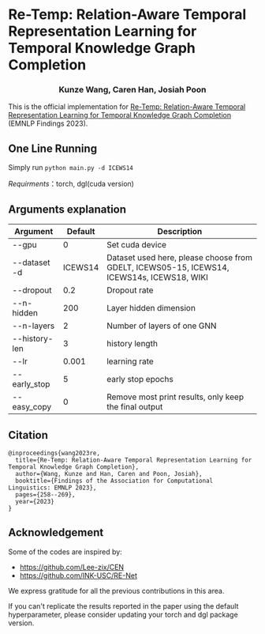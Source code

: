 # Re-Temp: Relation-Aware Temporal Representation Learning for Temporal Knowledge Graph Completion
<h3 align="center"><strong>Kunze Wang, Caren Han, Josiah Poon</strong></h3>

This is the official implementation for [Re-Temp: Relation-Aware Temporal Representation Learning for Temporal Knowledge Graph Completion](https://aclanthology.org/2023.findings-emnlp.20/) (EMNLP Findings 2023).

## One Line Running
Simply run `python main.py -d ICEWS14`

*Requirments*：torch, dgl(cuda version)

## Arguments explanation
| Argument     | Default   | Description |
| ----------- | ----------- |----------- |
| --gpu | 0 | Set cuda device |
| --dataset  -d | ICEWS14 | Dataset used here, please choose from GDELT, ICEWS05-15, ICEWS14, ICEWS14s, ICEWS18, WIKI|
| --dropout | 0.2 | Dropout rate |
| --n-hidden  | 200 | Layer hidden dimension |
| --n-layers  | 2 | Number of layers of one GNN |
| --history-len  | 3 | history length |
| --lr | 0.001 |learning rate |
| --early_stop  | 5 | early stop epochs |
| --easy_copy  | 0 | Remove most print results, only keep the final output |


## Citation
```
@inproceedings{wang2023re,
  title={Re-Temp: Relation-Aware Temporal Representation Learning for Temporal Knowledge Graph Completion},
  author={Wang, Kunze and Han, Caren and Poon, Josiah},
  booktitle={Findings of the Association for Computational Linguistics: EMNLP 2023},
  pages={258--269},
  year={2023}
}
```

## Acknowledgement
Some of the codes are inspired by:
- https://github.com/Lee-zix/CEN
- https://github.com/INK-USC/RE-Net
  
We express gratitude for all the previous contributions in this area.

If you can't replicate the results reported in the paper using the default hyperparameter, please consider updating your torch and dgl package version.
